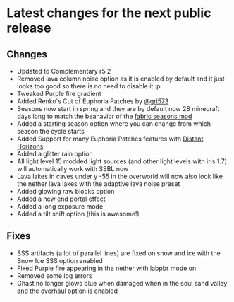 # Latest changes for the next public release

## Changes
- Updated to Complementary r5.2
- Removed lava column noise option as it is enabled by default and it just looks too good so there is no need to disable it :p
- Tweaked Purple fire gradient
- Added Renko's Cut of Euphoria Patches by [@gri573](https://github.com/gri573)
- Seasons now start in spring and they are by default now 28 minecraft days long to match the beahavior of the [fabric seasons mod](https://modrinth.com/mod/fabric-seasons)
- Added a starting season option where you can change from which season the cycle starts
- Added Support for many Euphoria Patches features with [Distant Horizons](https://modrinth.com/mod/distanthorizons)
- Added a glitter rain option
- All light level 15 modded light sources (and other light levels with iris 1.7) will automatically work with SSBL now
- Lava lakes in caves under y -55 in the overworld will now also look like the nether lava lakes with the adaptive lava noise preset
- Added glowing raw blocks option
- Added a new end portal effect
- Added a long exposure mode
- Added a tilt shift option (this is awesome!)

## Fixes
- SSS artifacts (a lot of parallel lines) are fixed on snow and ice with the Snow Ice SSS option enabled
- Fixed Purple fire appearing in the nether with labpbr mode on
- Removed some log errors
- Ghast no longer glows blue when damaged when in the soul sand valley and the overhaul option is enabled

